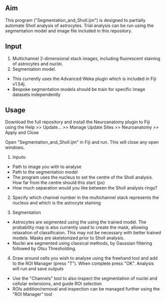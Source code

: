 ## Aim
This program ("Segmentation_and_Sholl.ijm") is designed to partially automate Sholl analysis of astrocytes. 
Trial analysis can be run using the segmentation model and image file included in this repository.

## Input
1. Multichannel 2-dimensional stack images, including fluorescent staining of astrocytes and nuclei. 
2. Segmentation model.
  - This currently uses the Advanced Weka plugin which is included in Fiji v1.54j.
  - Bespoke segmentation models should be train for specific image datasets independently

## Usage
Download the full repository and install the Neuroanatomy plugin to Fiji using the Help >> Update... >> Manage Update Sites >> Neuroanatomy >> Apply and Close

Open "Segmentation_and_Sholl.ijm" in Fiji and run. This will close any open windows.
1. Inputs: 
- Path to image you with to analyse
- Path to the segmentation model
- The program uses the nucleus to set the centre of the Sholl analysis. How far from the centre should this start (px)
- How much separation would you like between the Sholl analysis rings?

2. Specify which channel number in the multichannel stack represents the nucleus and which is the astrocyte staining

3. Segmentation
- Astrocytes are segmented using the using the trained model. The probability map is also currently used to create the mask, allowing relaxation of classificaion. This may not be necessary with better trained models. Masks are skeletonized prior to Sholl analysis. 
- Nuclei are segmented using classical methods, by Gaussian filtering followed by Otsu Thresholding.

4. Draw around cells you wish to analyse using the freehand tool and add to the ROI Manager (press "T"). When complete press "OK". Analysis will run and save outputs
- Use the "Channels" tool to also inspect the segmentation of nuclei and cellular extensions, and guide ROI selection
- ROIs addition/removal and inspection can be managed further using the "ROI Manager" tool


